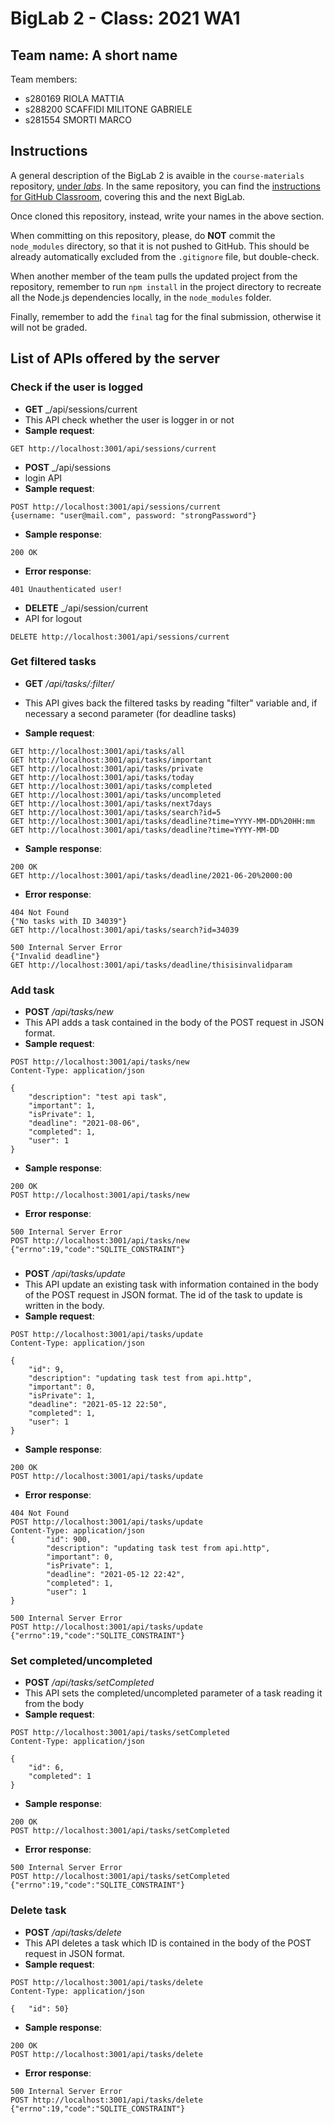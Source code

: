 # BigLab 2 - Class: 2021 WA1

## Team name: A short name

Team members:
* s280169 RIOLA MATTIA
* s288200 SCAFFIDI MILITONE GABRIELE
* s281554 SMORTI MARCO

## Instructions

A general description of the BigLab 2 is avaible in the `course-materials` repository, [under _labs_](https://github.com/polito-WA1-AW1-2021/course-materials/tree/main/labs/BigLab2/BigLab2.pdf). In the same repository, you can find the [instructions for GitHub Classroom](https://github.com/polito-WA1-AW1-2021/course-materials/tree/main/labs/GH-Classroom-BigLab-Instructions.pdf), covering this and the next BigLab.

Once cloned this repository, instead, write your names in the above section.

When committing on this repository, please, do **NOT** commit the `node_modules` directory, so that it is not pushed to GitHub.
This should be already automatically excluded from the `.gitignore` file, but double-check.

When another member of the team pulls the updated project from the repository, remember to run `npm install` in the project directory to recreate all the Node.js dependencies locally, in the `node_modules` folder.

Finally, remember to add the `final` tag for the final submission, otherwise it will not be graded.

## List of APIs offered by the server

### Check if the user is logged

* **GET** _/api/sessions/current
* This API check whether the user is logger in or not
* **Sample request**:
``` 
GET http://localhost:3001/api/sessions/current
```

* **POST** _/api/sessions
* login API
* **Sample request**:
``` 
POST http://localhost:3001/api/sessions/current
{username: "user@mail.com", password: "strongPassword"}
```
* **Sample response**:
```
200 OK
```
* **Error response**:
```
401 Unauthenticated user!
```

* **DELETE** _/api/session/current
* API for logout 
``` 
DELETE http://localhost:3001/api/sessions/current
```


### Get filtered tasks

* **GET** _/api/tasks/:filter/_
* This API gives back the filtered tasks by reading "filter" variable and, if necessary a second parameter (for deadline tasks) 

* **Sample request**:
```
GET http://localhost:3001/api/tasks/all
GET http://localhost:3001/api/tasks/important
GET http://localhost:3001/api/tasks/private
GET http://localhost:3001/api/tasks/today
GET http://localhost:3001/api/tasks/completed
GET http://localhost:3001/api/tasks/uncompleted
GET http://localhost:3001/api/tasks/next7days
GET http://localhost:3001/api/tasks/search?id=5
GET http://localhost:3001/api/tasks/deadline?time=YYYY-MM-DD%20HH:mm
GET http://localhost:3001/api/tasks/deadline?time=YYYY-MM-DD
```
* **Sample response**:
```
200 OK
GET http://localhost:3001/api/tasks/deadline/2021-06-20%2000:00
```
* **Error response**:
```
404 Not Found
{"No tasks with ID 34039"}
GET http://localhost:3001/api/tasks/search?id=34039

500 Internal Server Error
{"Invalid deadline"}
GET http://localhost:3001/api/tasks/deadline/thisisinvalidparam

```

### Add task

* **POST** _/api/tasks/new_
* This API adds a task contained in the body of the POST request in JSON format.
* **Sample request**:
``` 
POST http://localhost:3001/api/tasks/new
Content-Type: application/json

{        
    "description": "test api task",
    "important": 1,
    "isPrivate": 1,
    "deadline": "2021-08-06",
    "completed": 1,
    "user": 1  
}
```
* **Sample response**: 
```
200 OK
POST http://localhost:3001/api/tasks/new
```
* **Error response**:
```
500 Internal Server Error
POST http://localhost:3001/api/tasks/new
{"errno":19,"code":"SQLITE_CONSTRAINT"}
```
###

* **POST** _/api/tasks/update_
* This API update an existing task with information contained in the body of the POST request in JSON format. The id of the task to update is written in the body.
* **Sample request**:
``` 
POST http://localhost:3001/api/tasks/update
Content-Type: application/json

{   
    "id": 9, 
    "description": "updating task test from api.http",
    "important": 0,
    "isPrivate": 1,
    "deadline": "2021-05-12 22:50",
    "completed": 1,
    "user": 1
} 
```
* **Sample response**: 
```
200 OK
POST http://localhost:3001/api/tasks/update
```
* **Error response**:
```
404 Not Found
POST http://localhost:3001/api/tasks/update
Content-Type: application/json
{       "id": 900, 
        "description": "updating task test from api.http",
        "important": 0,
        "isPrivate": 1,
        "deadline": "2021-05-12 22:42",
        "completed": 1,
        "user": 1  
} 

500 Internal Server Error
POST http://localhost:3001/api/tasks/update
{"errno":19,"code":"SQLITE_CONSTRAINT"}
```


###
### Set completed/uncompleted

* **POST** _/api/tasks/setCompleted_
* This API sets the completed/uncompleted parameter of a task reading it from the body 
* **Sample request**:
``` 
POST http://localhost:3001/api/tasks/setCompleted
Content-Type: application/json

{ 
    "id": 6, 
    "completed": 1 
}
```
* **Sample response**: 
```
200 OK
POST http://localhost:3001/api/tasks/setCompleted
```
* **Error response**:
```
500 Internal Server Error
POST http://localhost:3001/api/tasks/setCompleted
{"errno":19,"code":"SQLITE_CONSTRAINT"}
```

### Delete task

* **POST** _/api/tasks/delete_
* This API deletes a task which ID is contained in the body of the POST request in JSON format.
* **Sample request**:
``` 
POST http://localhost:3001/api/tasks/delete
Content-Type: application/json

{   "id": 50}
```
* **Sample response**: 
```
200 OK
POST http://localhost:3001/api/tasks/delete
```
* **Error response**:
```
500 Internal Server Error
POST http://localhost:3001/api/tasks/delete
{"errno":19,"code":"SQLITE_CONSTRAINT"}
```